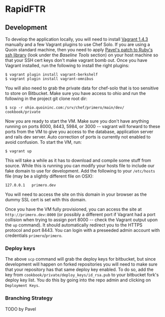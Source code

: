 RapidFTR
========

## Development
To develop the application locally, you will need to install [Vagrant
1.4.3](http://www.vagrantup.com/download-archive/v1.4.3.html) manually and a
few Vagrant plugins to use Chef Solo.  If you are using a Quoin standard
machine, then you need to apply [Pavel's patch to Ruby's ssh
library](https://bitbucket.org/quoin/quoin-toolbox) (look under the *Baseline
Tools* section) on your host machine so that your SSH cert keys don't make
vagrant bomb out.  Once you have Vagrant installed, run the following to
install the right plugins:

    $ vagrant plugin install vagrant-berkshelf
    $ vagrant plugin install vagrant-omnibus

You will also need to grab the private data for chef-solo that is too sensitive
to store on Bitbucket.  Make sure you have access to ohio and run the following
in the project git clone root dir:

    $ scp -r ohio.quoininc.com:/srv/chef/primero/main/dev/ cookbook/private

Now you are ready to start the VM.  Make sure you don't have anything running
on ports 8000, 8443, 5984, or 3000 -- vagrant will forward to these ports from
the VM to give you access to the database, application server and rails dev
server.  Auto correction of ports is currently not enabled to avoid confusion.
To start the VM, run:

    $ vagrant up

This will take a while as it has to download and compile some stuff from
source.  While this is running you can modify your hosts file to include
our fake domain to use for development.  Add the following to your `/etc/hosts`
file (may be a slightly different file on OSX):

    127.0.0.1   primero.dev

You will need to access the site on this domain in your browser as the dummy
SSL cert is set with this domain.

Once you have the VM fully provisioned, you can access the site at
`http://primero.dev:8000` (or possibly a different port if Vagrant had a port
collision when trying to assign port 8000 -- check the Vagrant output upon the
`up` command).  It should automatically redirect you to the HTTPS protocol and
port 8443.  You can login with a preseeded admin account with credentials
`primero`/`primero`.


### Deploy keys

The above `scp` command will grab the deploy keys for bitbucket, but since
development will happen on forked repositories you will need to make sure that
your repository has that same deploy key enabled.  To do so, add the key from
`cookbook/private/deploy_keys/id_rsa.pub` to your bitbucket fork's deploy key
list.  You do this by going into the repo admin and clicking on `Deployment
Keys`.

### Branching Strategy
TODO by Pavel

